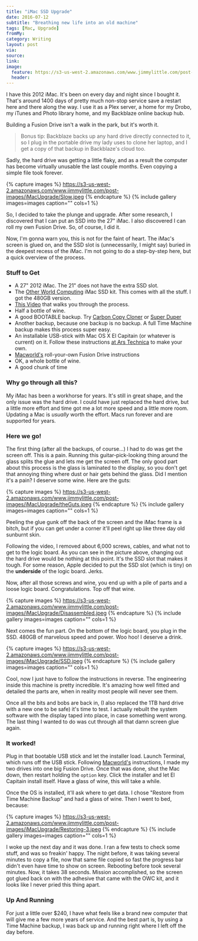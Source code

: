 ```yaml
---
title: "iMac SSD Upgrade"
date: 2016-07-12
subtitle: "Breathing new life into an old machine"
tags: [Mac, Upgrade]
fromMy: 
category: Writing
layout: post
via: 
source: 
link: 
image:
  feature: https://s3-us-west-2.amazonaws.com/www.jimmylittle.com/post-images/iMacUpgrade/iMacUpgradeHeader.jpeg
  header:
---
```

I have this 2012 iMac.  It's been on every day and night since I bought it. That's around 1400 days of pretty much non-stop service save a restart here and there along the way. I use it as a Plex server, a home for my Drobo, my iTunes and Photo library home, and my Backblaze online backup hub.  

Building a Fusion Drive isn't a walk in the park, but it's worth it.

<!-- more -->  

> Bonus tip: Backblaze backs up any hard drive directly connected to it, so I plug in the portable drive my lady uses to clone her laptop, and I get a copy of that backup in Backblaze's cloud too.

Sadly, the hard drive was getting a little flaky, and as a result the computer has become virtually unusable the last couple months. Even copying a simple file took forever.

{% capture images %}
https://s3-us-west-2.amazonaws.com/www.jimmylittle.com/post-images/iMacUpgrade/Slow.jpeg
{% endcapture %}
{% include gallery images=images caption="" cols=1 %}

So, I decided to take the plunge and upgrade. After some research, I discovered that I can put an SSD into the 27" iMac. I also discovered I can roll my own Fusion Drive. So, of course, I did it.

Now, I'm gonna warn you, this is not for the faint of heart. The iMac's screen is glued on, and the SSD slot is (unnecessarily, I might say) buried in the deepest recess of the iMac. I'm not going to do a step-by-step here, but a quick overview of the process.

### Stuff to Get

 - A 27" 2012 iMac. The 21" does not have the extra SSD slot.
 - The [Other World Computing][owc] iMac SSD kit.  This comes with all the stuff. I got the 480GB version.
  - [This Video][vid] that walks you through the process.
  - Half a bottle of wine.
  - A good BOOTABLE backup. Try [Carbon Copy Cloner][ccc] or [Super Duper][sd]
  - Another backup, because one backup is no backup. A full Time Machine backup makes this process super easy.
  - An installable USB-stick with Mac OS X El Capitain (or whatever is current) on it. Follow these instructions [at Ars Technica][usb] to make your own.
  - [Macworld's][mw] roll-your-own Fusion Drive instructions
  - OK, a whole bottle of wine.
  - A good chunk of time
  
### Why go through all this?

My iMac has been a workhorse for years. It's still in great shape, and the only issue was the hard drive. I could have just replaced the hard drive, but a little more effort and time got me a lot more speed and a little more room. Updating a Mac is _usually_ worth the effort. Macs run forever and are supported for years. 

### Here we go!

The first thing (after all the backups, of course...) I had to do was get the screen off. This is a pain. Running this guitar-pick-looking thing around the glass splits the glue and lets me get the screen off. The only good part about this process is the glass is laminated to the display, so you don't get that annoying thing where dust or hair gets behind the glass. Did I mention it's a pain?  I deserve some wine.  Here are the guts:

{% capture images %}
https://s3-us-west-2.amazonaws.com/www.jimmylittle.com/post-images/iMacUpgrade/theGuts.jpeg
{% endcapture %}
{% include gallery images=images caption="" cols=1 %}

Peeling the glue gunk off the back of the screen and the iMac frame is a bitch, but if you can get under a corner it'll peel right up like three day old sunburnt skin.

Following the video, I removed about 6,000 screws, cables, and what not to get to the logic board. As you can see in the picture above, changing out the hard drive would be nothing at this point. It's the SSD slot that makes it tough. For some reason, Apple decided to put the SSD slot (which is tiny) on the **underside** of the logic board. Jerks.

Now, after all those screws and wine, you end up with a pile of parts and a loose logic board. Congratulations. Top off that wine.

{% capture images %}
https://s3-us-west-2.amazonaws.com/www.jimmylittle.com/post-images/iMacUpgrade/Disassembled.jpeg
{% endcapture %}
{% include gallery images=images caption="" cols=1 %}

Next comes the fun part. On the bottom of the logic board, you plug in the SSD. 480GB of marvelous speed and power. Woo hoo! I deserve a drink.

{% capture images %}
https://s3-us-west-2.amazonaws.com/www.jimmylittle.com/post-images/iMacUpgrade/SSD.jpeg
{% endcapture %}
{% include gallery images=images caption="" cols=1 %}

Cool, now I just have to follow the instructions in reverse. The engineering inside this machine is pretty incredible. It's amazing how well fitted and detailed the parts are, when in reality most people will never see them. 

Once all the bits and bobs are back in, (I also replaced the 1TB hard drive with a new one to be safe) it's time to test. I actually rebuilt the system software with the display taped into place, in case something went wrong. The last thing I wanted to do was cut through all that damn screen glue again.

### It worked!

Plug in that bootable USB stick and let the installer load. Launch Terminal, which runs off the USB stick. Following [Macworld's][mw] instructions, I made my two drives into one big Fusion Drive. Once that was done, shut the Mac down, then restart holding the `option` key. Click the installer and let El Capitain install itself.  Have a glass of wine, this will take a while.

Once the OS is installed, it'll ask where to get data. I chose "Restore from Time Machine Backup" and had a glass of wine. Then I went to bed, because:

{% capture images %}
https://s3-us-west-2.amazonaws.com/www.jimmylittle.com/post-images/iMacUpgrade/Restoring-3.jpeg
{% endcapture %}
{% include gallery images=images caption="" cols=1 %}

I woke up the next day and it was done. I ran a few tests to check some stuff, and was so freakin' happy. The night before, it was taking several minutes to copy a file, now that same file copied so fast the progress bar didn't even have time to show on screen. Rebooting before took several minutes. Now, it takes 38 seconds. Mission accomplished, so the screen got glued back on with the adhesive that came with the OWC kit, and it looks like I never pried this thing apart.

### Up And Running

For just a little over $240, I have what feels like a brand new computer that will give me a few more years of service. And the best part is, by using a Time Machine backup, I was back up and running right where I left off the day before. 



[owc]: https://eshop.macsales.com/item/OWC/SSDIM12Y480/
[vid]: https://eshop.macsales.com/installvideos/imac_27inch_late_2012_ssd/
[ccc]: http://bombich.com
[sd]: http://www.shirt-pocket.com/SuperDuper/SuperDuperDescription.html
[usb]: http://arstechnica.com/apple/2015/09/how-to-make-your-own-bootable-os-x-10-11-el-capitan-usb-install-drive/
[mw]: http://www.macworld.com/article/2014011/storage-drives/how-to-make-your-own-fusion-drive.html



